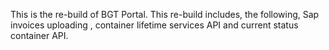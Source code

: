 This is the re-build of BGT Portal. This re-build includes, the following, Sap invoices uploading , container lifetime services API and current status container API.
